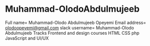 # Muhammad-OlodoAbdulmujeeb

Full name= Muhammad-Olodo Abdulmujeeb Opeyemi 
Email address= olodoopeyemi@gmail.com
slack username= Muhammad-Olodo Abdulmujeeb
Tracks Frontend and design
courses HTML CSS php JavaScript and UI/UX
